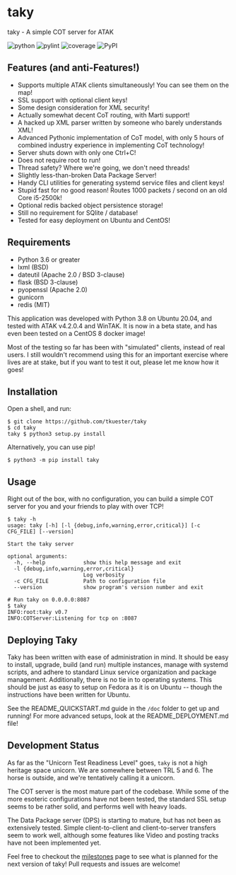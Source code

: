 # taky

taky - A simple COT server for ATAK

![python](https://img.shields.io/badge/python-3.6%7C3.7%7C3.8-black)
![pylint](https://img.shields.io/endpoint?url=https://gist.githubusercontent.com/tkuester/b8b273c056ed05901cfc671070e875ed/raw/taky-pylint-shieldsio.json)
![coverage](https://img.shields.io/endpoint?url=https://gist.githubusercontent.com/tkuester/c7e215b2645a1b63b07f12eff8f13fdb/raw/taky-coverage-shieldsio.json)
![PyPI](https://img.shields.io/pypi/v/taky)

## Features (and anti-Features!)

 * Supports multiple ATAK clients simultaneously! You can see them on the map!
 * SSL support with optional client keys!
 * Some design consideration for XML security!
 * Actually somewhat decent CoT routing, with Marti support!
 * A hacked up XML parser written by someone who barely understands XML!
 * Advanced Pythonic implementation of CoT model, with only 5 hours of combined
   industry experience in implementing CoT technology!
 * Server shuts down with only one Ctrl+C!
 * Does not require root to run!
 * Thread safety? Where we're going, we don't need threads!
 * Slightly less-than-broken Data Package Server!
 * Handy CLI utilities for generating systemd service files and client keys!
 * Stupid fast for no good reason! Routes 1000 packets / second on an old Core
   i5-2500k!
 * Optional redis backed object persistence storage!
 * Still no requirement for SQlite / database!
 * Tested for easy deployment on Ubuntu and CentOS!

## Requirements

 * Python 3.6 or greater
 * lxml (BSD)
 * dateutil (Apache 2.0 / BSD 3-clause)
 * flask (BSD 3-clause)
 * pyopenssl (Apache 2.0)
 * gunicorn
 * redis (MIT)

This application was developed with Python 3.8 on Ubuntu 20.04, and tested with
ATAK v4.2.0.4 and WinTAK. It is now in a beta state, and has even been tested
on a CentOS 8 docker image!

Most of the testing so far has been with "simulated" clients, instead of real
users. I still wouldn't recommend using this for an important exercise where
lives are at stake, but if you want to test it out, please let me know how it
goes!

## Installation

Open a shell, and run:

```
$ git clone https://github.com/tkuester/taky
$ cd taky
taky $ python3 setup.py install
```

Alternatively, you can use pip!

```
$ python3 -m pip install taky
```

## Usage

Right out of the box, with no configuration, you can build a simple COT server
for you and your friends to play with over TCP!

```
$ taky -h
usage: taky [-h] [-l {debug,info,warning,error,critical}] [-c CFG_FILE] [--version]

Start the taky server

optional arguments:
  -h, --help            show this help message and exit
  -l {debug,info,warning,error,critical}
                        Log verbosity
  -c CFG_FILE           Path to configuration file
  --version             show program's version number and exit

# Run taky on 0.0.0.0:8087
$ taky
INFO:root:taky v0.7
INFO:COTServer:Listening for tcp on :8087
```

## Deploying Taky

Taky has been written with ease of administration in mind. It should be easy to
install, upgrade, build (and run) multiple instances, manage with systemd
scripts, and adhere to standard Linux service organization and package
management. Additionally, there is no tie in to operating systems. This should
be just as easy to setup on Fedora as it is on Ubuntu -- though the
instructions have been written for Ubuntu.

See the README_QUICKSTART.md guide in the `/doc` folder to get up and running!
For more advanced setups, look at the README_DEPLOYMENT.md file!

## Development Status

As far as the "Unicorn Test Readiness Level" goes, `taky` is not a high
heritage space unicorn. We are somewhere between TRL 5 and 6. The horse is
outside, and we're tentatively calling it a unicorn.

The COT server is the most mature part of the codebase. While some of the more
esoteric configurations have not been tested, the standard SSL setup seems to
be rather solid, and performs well with heavy loads.

The Data Package server (DPS) is starting to mature, but has not been as
extensively tested. Simple client-to-client and client-to-server transfers seem
to work well, although some features like Video and posting tracks have not
been implemented yet.

Feel free to checkout the
[milestones](https://github.com/tkuester/taky/milestones) page to see what is
planned for the next version of taky! Pull requests and issues are welcome!
